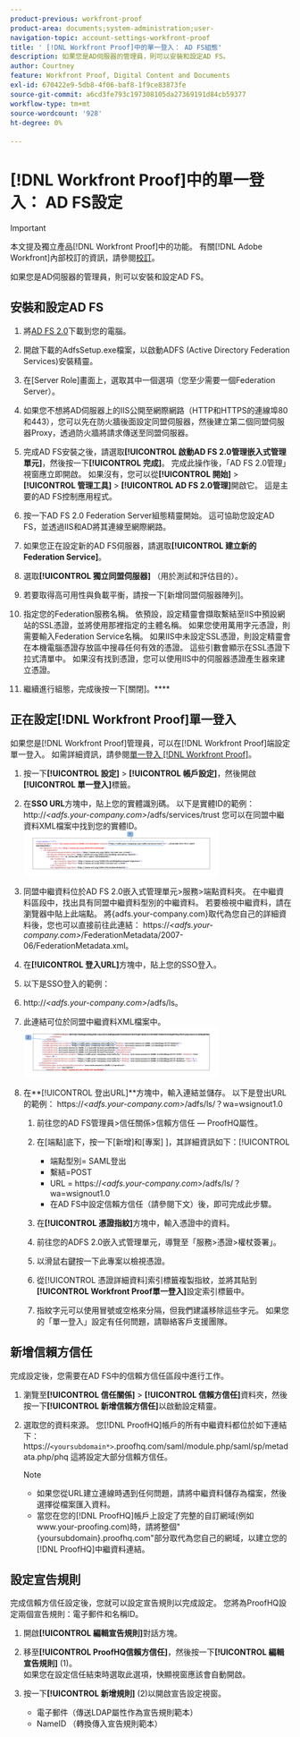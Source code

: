 ```yaml
---
product-previous: workfront-proof
product-area: documents;system-administration;user-
navigation-topic: account-settings-workfront-proof
title: ' [!DNL Workfront Proof]中的單一登入： AD FS組態'
description: 如果您是AD伺服器的管理員，則可以安裝和設定AD FS。
author: Courtney
feature: Workfront Proof, Digital Content and Documents
exl-id: 670422e9-5db8-4f06-baf8-1f9ce83873fe
source-git-commit: a6cd3fe793c197308105da27369191d84cb59377
workflow-type: tm+mt
source-wordcount: '928'
ht-degree: 0%

---
```


# [!DNL Workfront Proof]中的單一登入： AD FS設定

>[!IMPORTANT]
>
>本文提及獨立產品[!DNL Workfront Proof]中的功能。 有關[!DNL Adobe Workfront]內部校訂的資訊，請參閱[校訂](../../../review-and-approve-work/proofing/proofing.md)。

如果您是AD伺服器的管理員，則可以安裝和設定AD FS。

## 安裝和設定AD FS

1. 將[AD FS 2.0](http://www.microsoft.com/en-us/download/details.aspx?id=10909)下載到您的電腦。
1. 開啟下載的AdfsSetup.exe檔案，以啟動ADFS (Active Directory Federation Services)安裝精靈。
1. 在[Server Role]畫面上，選取其中一個選項（您至少需要一個Federation Server）。
1. 如果您不想將AD伺服器上的IIS公開至網際網路（HTTP和HTTPS的連線埠80和443），您可以先在防火牆後面設定同盟伺服器，然後建立第二個同盟伺服器Proxy，透過防火牆將請求傳送至同盟伺服器。
1. 完成AD FS安裝之後，請選取&#x200B;**[!UICONTROL 啟動AD FS 2.0管理嵌入式管理單元]**，然後按一下&#x200B;**[!UICONTROL 完成]**。 完成此操作後，「AD FS 2.0管理」視窗應立即開啟。 如果沒有，您可以從&#x200B;**[!UICONTROL 開始]** > **[!UICONTROL 管理工具]** > **[!UICONTROL AD FS 2.0管理]**&#x200B;開啟它。 這是主要的AD FS控制應用程式。

1. 按一下AD FS 2.0 Federation Server組態精靈開始。
這可協助您設定AD FS，並透過IIS和AD將其連線至網際網路。
1. 如果您正在設定新的AD FS伺服器，請選取&#x200B;**[!UICONTROL 建立新的Federation Service]**。
1. 選取&#x200B;**[!UICONTROL 獨立同盟伺服器]** （用於測試和評估目的）。

1. 若要取得高可用性與負載平衡，請按一下[新增同盟伺服器陣列]。
1. 指定您的Federation服務名稱。
依預設，設定精靈會擷取繫結至IIS中預設網站的SSL憑證，並將使用那裡指定的主體名稱。 如果您使用萬用字元憑證，則需要輸入Federation Service名稱。
如果IIS中未設定SSL憑證，則設定精靈會在本機電腦憑證存放區中搜尋任何有效的憑證。 這些引數會顯示在SSL憑證下拉式清單中。 如果沒有找到憑證，您可以使用IIS中的伺服器憑證產生器來建立憑證。

1. 繼續進行組態，完成後按一下[關閉]。****

## 正在設定[!DNL Workfront Proof]單一登入

如果您是[!DNL Workfront Proof]管理員，可以在[!DNL Workfront Proof]端設定單一登入。 如需詳細資訊，請參閱[單一登入 [!DNL Workfront Proof]](../../../workfront-proof/wp-acct-admin/managing-security/single-sign-on-overview.md)。

1. 按一下&#x200B;**[!UICONTROL 設定]** > **[!UICONTROL 帳戶設定]**，然後開啟&#x200B;**[!UICONTROL 單一登入]**&#x200B;標籤。

1. 在&#x200B;**SSO URL**方塊中，貼上您的實體識別碼。
以下是實體ID的範例：
http://*&lt;adfs.your-company.com>*/adfs/services/trust
您可以在同盟中繼資料XML檔案中找到您的實體ID。
   ![ProofHQ_configuration_02.png](assets/proofhq-configuration-02-350x80.png)

1. 同盟中繼資料位於AD FS 2.0嵌入式管理單元>服務>端點資料夾。 在中繼資料區段中，找出具有同盟中繼資料型別的中繼資料。 若要檢視中繼資料，請在瀏覽器中貼上此端點。 將{adfs.your-company.com}取代為您自己的詳細資料後，您也可以直接前往此連結： https://*&lt;adfs.your-company.com>*/FederationMetadata/2007-06/FederationMetadata.xml。
1. 在&#x200B;**[!UICONTROL 登入URL]**&#x200B;方塊中，貼上您的SSO登入。
1. 以下是SSO登入的範例：
1. http://*&lt;adfs.your-company.com>*/adfs/ls。
1. 此連結可位於同盟中繼資料XML檔案中。
   ![ProofHQ_configuration_03.png](assets/proofhq-configuration-03-350x90.png)

1. 在&#x200B;**[!UICONTROL 登出URL]**方塊中，輸入連結並儲存。
以下是登出URL的範例：
https://*&lt;adfs.your-company.com>*/adfs/ls/？wa=wsignout1.0

   1. 前往您的AD FS管理員>信任關係>信賴方信任 — ProofHQ屬性。
   1. 在[端點]底下，按一下[新增]和[專案] ]，其詳細資訊如下：[!UICONTROL 

      * 端點型別= SAML登出
      * 繫結=POST
      * URL = https://*&lt;adfs.your-company.com*>/adfs/ls/？wa=wsignout1.0
      * 在AD FS中設定信賴方信任（請參閱下文）後，即可完成此步驟。
   1. 在&#x200B;**[!UICONTROL 憑證指紋]**&#x200B;方塊中，輸入憑證中的資料。
   1. 前往您的ADFS 2.0嵌入式管理單元，導覽至「服務>憑證>權杖簽署」。
   1. 以滑鼠右鍵按一下此專案以檢視憑證。
   1. 從[!UICONTROL 憑證詳細資料]索引標籤複製指紋，並將其貼到&#x200B;**[!UICONTROL Workfront Proof單一登入]**&#x200B;設定索引標籤中。

   1. 指紋字元可以使用冒號或空格來分隔，但我們建議移除這些字元。 如果您的「單一登入」設定有任何問題，請聯絡客戶支援團隊。


## 新增信賴方信任

完成設定後，您需要在AD FS中的信賴方信任區段中進行工作。

1. 瀏覽至&#x200B;**[!UICONTROL 信任關係]** > **[!UICONTROL 信賴方信任]**&#x200B;資料夾，然後按一下&#x200B;**[!UICONTROL 新增信賴方信任]**&#x200B;以啟動設定精靈。

1. 選取您的資料來源。
您[!DNL ProofHQ]帳戶的所有中繼資料都位於如下連結下：
https://`<yoursubdomain*>`.proofhq.com/saml/module.php/saml/sp/metadata.php/phq
這將設定大部分信賴方信任。

   >[!NOTE]
   >
   >* 如果您從URL建立連線時遇到任何問題，請將中繼資料儲存為檔案，然後選擇從檔案匯入資料。
   >* 當您在您的[!DNL ProofHQ]帳戶上設定了完整的自訂網域(例如www.your-proofing.com)時，請將整個&quot;{yoursubdomain}.proofhq.com&quot;部分取代為您自己的網域，以建立您的[!DNL ProofHQ]中繼資料連結。


## 設定宣告規則

完成信賴方信任設定後，您就可以設定宣告規則以完成設定。 您將為ProofHQ設定兩個宣告規則：電子郵件和名稱ID。

1. 開啟&#x200B;**[!UICONTROL 編輯宣告規則]**&#x200B;對話方塊。
1. 移至&#x200B;**[!UICONTROL ProofHQ信賴方信任]**，然後按一下&#x200B;**[!UICONTROL 編輯宣告規則]** (1)。\
   如果您在設定信任結束時選取此選項，快顯視窗應該會自動開啟。

1. 按一下&#x200B;**[!UICONTROL 新增規則]** (2)以開啟宣告設定視窗。

   * 電子郵件（傳送LDAP屬性作為宣告規則範本）
   * NameID （轉換傳入宣告規則範本）

